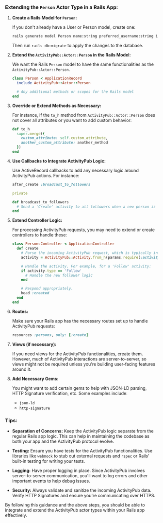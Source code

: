 ### Extending the `Person` Actor Type in a Rails App:

1. **Create a Rails Model for `Person`:**

   If you don't already have a User or Person model, create one:

   ```bash
   rails generate model Person name:string preferred_username:string inbox:string outbox:string
   ```

   Then run `rails db:migrate` to apply the changes to the database.

2. **Extend the `ActivityPub::Actor::Person` in the Rails Model:**

   We want the Rails `Person` model to have the same functionalities as the `ActivityPub::Actor::Person`.

   ```ruby
   class Person < ApplicationRecord
     include ActivityPub::Actor::Person

     # Any additional methods or scopes for the Rails model
   end
   ```

3. **Override or Extend Methods as Necessary:**

   For instance, if the `to_h` method from `ActivityPub::Actor::Person` does not cover all attributes or you want to add custom behavior:

   ```ruby
   def to_h
     super.merge({
       custom_attribute: self.custom_attribute,
       another_custom_attribute: another_method
     })
   end
   ```

4. **Use Callbacks to Integrate ActivityPub Logic:**

   Use ActiveRecord callbacks to add any necessary logic around ActivityPub actions. For instance:

   ```ruby
   after_create :broadcast_to_followers

   private

   def broadcast_to_followers
     # Send a 'Create' activity to all followers when a new person is created.
   end
   ```

5. **Extend Controller Logic:**

   For processing ActivityPub requests, you may need to extend or create controllers to handle these:

   ```ruby
   class PersonsController < ApplicationController
     def create
       # Parse the incoming ActivityPub request, which is typically in JSON-LD format.
       activity = ActivityPub::Activity.from_h(params.require(:activity).permit!)

       # Handle the activity. For example, for a 'Follow' activity:
       if activity.type == 'Follow'
         # Handle the new follower logic
       end

       # Respond appropriately.
       head :created
     end
   end
   ```

6. **Routes:**

   Make sure your Rails app has the necessary routes set up to handle ActivityPub requests:

   ```ruby
   resources :persons, only: [:create]
   ```

7. **Views (if necessary):**

   If you need views for the ActivityPub functionalities, create them. However, much of ActivityPub interactions are server-to-server, so views might not be required unless you're building user-facing features around it.

8. **Add Necessary Gems:**

   You might want to add certain gems to help with JSON-LD parsing, HTTP Signature verification, etc. Some examples include:

   - `json-ld`
   - `http-signature`

### Tips:

- **Separation of Concerns:** Keep the ActivityPub logic separate from the regular Rails app logic. This can help in maintaining the codebase as both your app and the ActivityPub protocol evolve.
  
- **Testing:** Ensure you have tests for the ActivityPub functionalities. Use libraries like `webmock` to stub out external requests and `rspec` or Rails' built-in testing for writing your tests.

- **Logging:** Have proper logging in place. Since ActivityPub involves server-to-server communication, you'll want to log errors and other important events to help debug issues.

- **Security:** Always validate and sanitize the incoming ActivityPub data. Verify HTTP Signatures and ensure you're communicating over HTTPS. 

By following this guidance and the above steps, you should be able to integrate and extend the ActivityPub actor types within your Rails app effectively.
